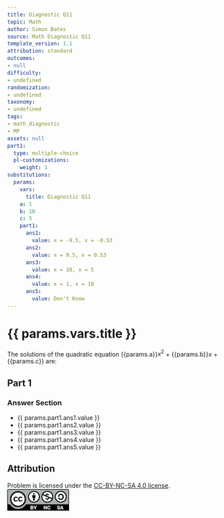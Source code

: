 ```yaml
---
title: Diagnostic Q11
topic: Math
author: Simon Bates
source: Math Diagnostic Q11
template_version: 1.1
attribution: standard
outcomes:
- null
difficulty:
- undefined
randomization:
- undefined
taxonomy:
- undefined
tags:
- math_diagnostic
- MP
assets: null
part1:
  type: multiple-choice
  pl-customizations:
    weight: 1
substitutions:
  params:
    vars:
      title: Diagnostic Q11
    a: 1
    b: 10
    c: 5
    part1:
      ans1:
        value: x = -9.5, x = -0.53
      ans2:
        value: x = 9.5, x = 0.53
      ans3:
        value: x = 10, x = 5
      ans4:
        value: x = 1, x = 10
      ans5:
        value: Don't Know
---
```

# {{ params.vars.title }}
The solutions of the quadratic equation {{params.a}}$x^2$ + {{params.b}}$x$ + {{params.c}} are:

## Part 1

### Answer Section

- {{ params.part1.ans1.value }}
- {{ params.part1.ans2.value }}
- {{ params.part1.ans3.value }}
- {{ params.part1.ans4.value }}
- {{ params.part1.ans5.value }}

## Attribution

Problem is licensed under the [CC-BY-NC-SA 4.0 license](https://creativecommons.org/licenses/by-nc-sa/4.0/).<br> ![The Creative Commons 4.0 license requiring attribution-BY, non-commercial-NC, and share-alike-SA license.](https://raw.githubusercontent.com/firasm/bits/master/by-nc-sa.png)